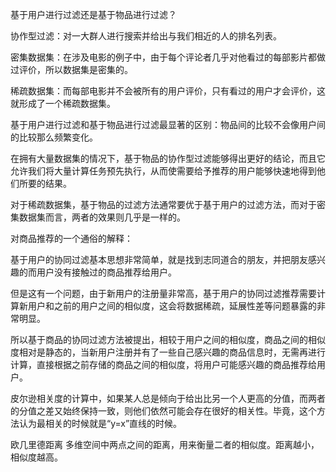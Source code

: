 基于用户进行过滤还是基于物品进行过滤？

协作型过滤：对一大群人进行搜索并给出与我们相近的人的排名列表。

密集数据集：在涉及电影的例子中，由于每个评论者几乎对他看过的每部影片都做过评价，所以数据集是密集的。

稀疏数据集：而每部电影并不会被所有的用户评价，只有看过的用户才会评价，这就形成了一个稀疏数据集。

基于用户进行过滤和基于物品进行过滤最显著的区别：物品间的比较不会像用户间的比较那么频繁变化。

在拥有大量数据集的情况下，基于物品的协作型过滤能够得出更好的结论，而且它允许我们将大量计算任务预先执行，从而使需要给予推荐的用户能够快速地得到他们所要的结果。

对于稀疏数据集，基于物品的过滤方法通常要优于基于用户的过滤方法，而对于密集数据集而言，两者的效果则几乎是一样的。


对商品推荐的一个通俗的解释：

基于用户的协同过滤基本思想非常简单，就是找到志同道合的朋友，并把朋友感兴趣的而用户没有接触过的商品推荐给用户。

但是这有一个问题，由于新用户的注册量非常高，基于用户的协同过滤推荐需要计算新用户和之前的用户之间的相似度，这会将数据稀疏，延展性差等问题暴露的非常明显。

所以基于商品的协同过滤方法被提出，相较于用户之间的相似度，商品之间的相似度相对是静态的，当新用户注册并有了一些自己感兴趣的商品信息时，无需再进行计算，直接根据之前存储的商品之间的相似度，将用户可能感兴趣的商品推荐给用户。

皮尔逊相关度的计算中，如果某人总是倾向于给出比另一个人更高的分值，而两者的分值之差又始终保持一致，则他们依然可能会存在很好的相关性。毕竟，这个方法认为最相关的时候就是“y=x”直线的时候。


欧几里德距离	多维空间中两点之间的距离，用来衡量二者的相似度。距离越小，相似度越高。

